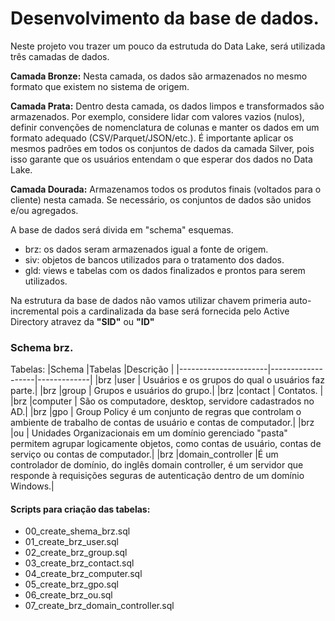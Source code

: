 # Desenvolvimento da base de dados.

Neste projeto vou trazer um pouco da estrutuda do Data Lake, será utilizada três camadas de dados.

<b>Camada Bronze:</b>  Nesta camada, os dados são armazenados no mesmo formato que existem no sistema de origem.

<b>Camada Prata:</b> Dentro desta camada, os dados limpos e transformados são armazenados. Por exemplo, considere lidar com valores vazios (nulos), definir convenções de nomenclatura de colunas e manter os dados em um formato adequado (CSV/Parquet/JSON/etc.). É importante aplicar os mesmos padrões em todos os conjuntos de dados da camada Silver, pois isso garante que os usuários entendam o que esperar dos dados no Data Lake.

<b>Camada Dourada:</b> Armazenamos todos os produtos finais (voltados para o cliente) nesta camada. Se necessário, os conjuntos de dados são unidos e/ou agregados.

A base de dados será divida em "schema" esquemas.

+ brz: os dados seram armazenados igual a fonte de origem.
+ siv: objetos de bancos utilizados para o tratamento dos dados.
+ gld: views e tabelas com os dados finalizados e prontos para serem utilizados.

Na estrutura da base de dados não vamos utilizar chavem primeria auto-incremental pois a cardinalizada da base será fornecida pelo Active Directory atravez da <b>"SID"</b> ou <b>"ID"</b>  

###  Schema <b> brz</b>.

Tabelas:
|Schema |Tabelas |Descrição |
|----------------------|-------------------|-------------|
|brz |user | Usuários e os grupos do qual o usuários faz parte.|
|brz |group | Grupos e usuários do grupo.|
|brz |contact | Contatos. |
|brz |computer | São os computadore, desktop, servidore cadastrados no AD.|
|brz |gpo | Group Policy é um conjunto de regras que controlam o ambiente de trabalho de contas de usuário e contas de    computador.|
|brz |ou | Unidades Organizacionais em um domínio gerenciado "pasta" permitem agrupar logicamente objetos, como contas de usuário, contas de serviço ou contas de computador.|
|brz |domain_controller |É um controlador de domínio, do inglês domain controller, é um servidor que responde à requisições seguras de autenticação dentro de um domínio Windows.|

#### Scripts para criação das tabelas:

- 00_create_shema_brz.sql
- 01_create_brz_user.sql
- 02_create_brz_group.sql
- 03_create_brz_contact.sql
- 04_create_brz_computer.sql
- 05_create_brz_gpo.sql
- 06_create_brz_ou.sql
- 07_create_brz_domain_controller.sql
